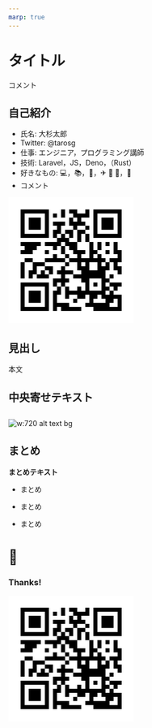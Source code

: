 ```yaml
---
marp: true
---
```


<!--
theme: gaia
class:
 - invert
headingDivider: 2
paginate: true
-->

<!--
_class:
 - lead
 - invert
-->

# タイトル

コメント

## 自己紹介

- 氏名: 大杉太郎
- Twitter: @tarosg
- 仕事: エンジニア，プログラミング講師
- 技術: Laravel，JS，Deno，（Rust）
- 好きなもの: 💻，📚，🥃，✈ 🚌 🚃，🚮
- コメント

![bg right:35% width:180px alt text](./img/qr_twitter.png)

## 見出し

本文

## 中央寄せテキスト

<!--
_class:
 - lead
 - invert
-->

##

![w:720 alt text bg](./img/cat.jpg)

## まとめ

**まとめテキスト**

- まとめ

- まとめ

- まとめ

# 🥃

<!--
_class:
 - lead
 - invert
-->

### Thanks!

![width:180px alt text](./img/qr_twitter.png)
